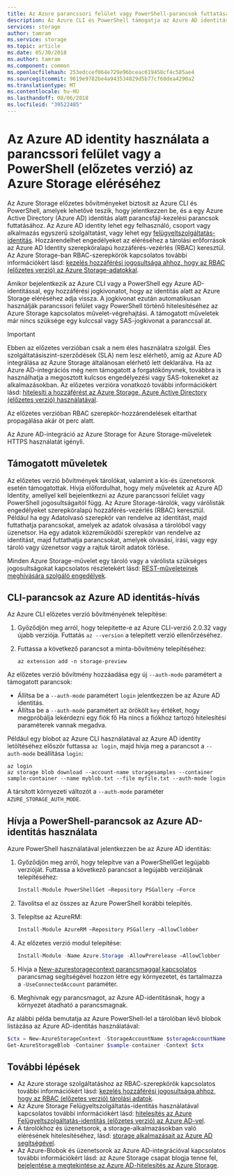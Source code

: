 ```yaml
---
title: Az Azure parancssori felület vagy PowerShell-parancsok futtatásával alatt egy Azure AD identity eléréséhez az Azure Storage (előzetes verzió) |} A Microsoft Docs
description: Az Azure CLI és PowerShell támogatja az Azure AD identitás-parancsok futtatásához az Azure Storage-tárolók és a várólisták és az adataik bejelentkezik. Egy hozzáférési jogkivonatot a munkamenet számára megadott, és a hívó műveletek engedélyezése. Engedélyek az Azure AD identity rendelt szerepkör függenek.
services: storage
author: tamram
ms.service: storage
ms.topic: article
ms.date: 05/30/2018
ms.author: tamram
ms.component: common
ms.openlocfilehash: 253edccef064e729e96bceac619458cf4c585ae4
ms.sourcegitcommit: 9819e9782be4a943534829d5b77cf60dea4290a2
ms.translationtype: MT
ms.contentlocale: hu-HU
ms.lasthandoff: 08/06/2018
ms.locfileid: "39522485"
---
```

# <a name="use-an-azure-ad-identity-to-access-azure-storage-with-cli-or-powershell-preview"></a>Az Azure AD identity használata a parancssori felület vagy a PowerShell (előzetes verzió) az Azure Storage eléréséhez

Az Azure Storage előzetes bővítményeket biztosít az Azure CLI és PowerShell, amelyek lehetővé teszik, hogy jelentkezzen be, és a egy Azure Active Directory (Azure AD) identitás alatt parancsfájl-kezelési parancsok futtatásához. Az Azure AD identity lehet egy felhasználó, csoport vagy alkalmazás egyszerű szolgáltatást, vagy lehet egy [felügyeltszolgáltatás-identitás](../../active-directory/managed-service-identity/overview.md). Hozzárendelhet engedélyeket az eléréséhez a tárolási erőforrások az Azure AD Identity szerepköralapú hozzáférés-vezérlés (RBAC) keresztül. Az Azure Storage-ban RBAC-szerepkörök kapcsolatos további információkért lásd: [kezelés hozzáférési jogosultsága ahhoz, hogy az RBAC (előzetes verzió) az Azure Storage-adatokkal](storage-auth-aad-rbac.md).

Amikor bejelentkezik az Azure CLI vagy a PowerShell egy Azure AD-identitással, egy hozzáférési jogkivonatot, hogy az identitás alatt az Azure Storage eléréséhez adja vissza. A jogkivonat ezután automatikusan használják parancssori felület vagy PowerShell történő hitelesítéséhez az Azure Storage kapcsolatos művelet-végrehajtási. A támogatott műveletek már nincs szüksége egy kulccsal vagy SAS-jogkivonat a paranccsal át.

> [!IMPORTANT]
> Ebben az előzetes verzióban csak a nem éles használatra szolgál. Éles szolgáltatásiszint-szerződések (SLA) nem lesz elérhető, amíg az Azure AD integrálása az Azure Storage általánosan elérhető lett deklarálva. Ha az Azure AD-integrációs még nem támogatott a forgatókönyvnek, továbbra is használhatja a megosztott kulcsos engedélyezési vagy SAS-tokeneket az alkalmazásokban. Az előzetes verzióra vonatkozó további információkért lásd: [hitelesíti a hozzáférést az Azure Storage, Azure Active Directory (előzetes verzió) használatával](storage-auth-aad.md).
>
> Az előzetes verzióban RBAC szerepkör-hozzárendelések eltarthat propagálása akár öt perc alatt.
>
> Az Azure AD-integráció az Azure Storage for Azure Storage-műveletek HTTPS használatát igényli.

## <a name="supported-operations"></a>Támogatott műveletek

Az előzetes verzió bővítmények tárolókat, valamint a kis-és üzenetsorok esetén támogatottak. Hívja előfordulhat, hogy mely műveletek az Azure AD Identity, amellyel kell bejelentkezni az Azure parancssori felület vagy PowerShell jogosultságaitól függ. Az Azure Storage-tárolók, vagy várólisták engedélyeket szerepköralapú hozzáférés-vezérlés (RBAC) keresztül. Például ha egy Adatolvasó szerepkör van rendelve az identitást, majd futtathatja parancsokat, amelyek az adatok olvasása a tárolóból vagy üzenetsor. Ha egy adatok közreműködői szerepkör van rendelve az identitást, majd futtathatja parancsokat, amelyek olvasási, írási, vagy egy tároló vagy üzenetsor vagy a rajtuk tárolt adatok törlése. 

Minden Azure Storage-művelet egy tároló vagy a várólista szükséges jogosultságokat kapcsolatos részletekért lásd: [REST-műveleteinek meghívására szolgáló engedélyek](https://docs.microsoft.com/rest/api/storageservices/authenticate-with-azure-active-directory#permissions-for-calling-rest-operations).  

## <a name="call-cli-commands-with-an-azure-ad-identity"></a>CLI-parancsok az Azure AD identitás-hívás

Az Azure CLI előzetes verzió bővítményének telepítése:

1. Győződjön meg arról, hogy telepítette-e az Azure CLI-verzió 2.0.32 vagy újabb verziója. Futtatás `az --version` a telepített verzió ellenőrzéséhez.
2. Futtassa a következő parancsot a minta-bővítmény telepítéséhez: 

    ```azurecli
    az extension add -n storage-preview
    ```

Az előzetes verzió bővítmény hozzáadása egy új `--auth-mode` paramétert a támogatott parancsok:

- Állítsa be a `--auth-mode` paramétert `login` jelentkezzen be az Azure AD identitás.
- Állítsa be a `--auth-mode` paramétert az örökölt `key` értéket, hogy megpróbálja lekérdezni egy fiók fő Ha nincs a fiókhoz tartozó hitelesítési paraméterek vannak megadva. 

Például egy blobot az Azure CLI használatával az Azure AD identity letöltéséhez először futtassa `az login`, majd hívja meg a parancsot a `--auth-mode` beállítása `login`:

```azurecli
az login
az storage blob download --account-name storagesamples --container sample-container --name myblob.txt --file myfile.txt --auth-mode login 
```

A társított környezeti változót a `--auth-mode` paraméter `AZURE_STORAGE_AUTH_MODE`.

## <a name="call-powershell-commands-with-an-azure-ad-identity"></a>Hívja a PowerShell-parancsok az Azure AD-identitás használata

Azure PowerShell használatával jelentkezzen be az Azure AD identitás:

1. Győződjön meg arról, hogy telepítve van a PowerShellGet legújabb verzióját. Futtassa a következő parancsot a legújabb verziójának telepítéséhez:
 
    ```powershell
    Install-Module PowerShellGet –Repository PSGallery –Force
    ```

2. Távolítsa el az összes az Azure PowerShell korábbi telepítés.
3. Telepítse az AzureRM:

    ```powershell
    Install-Module AzureRM –Repository PSGallery –AllowClobber
    ```

4. Az előzetes verzió modul telepítése:

    ```powershell
    Install-Module -Name Azure.Storage -AllowPrerelease –AllowClobber 
    ```

5. Hívja a [New-azurestoragecontext parancsmaggal kapcsolatos](https://docs.microsoft.com/powershell/module/azure.storage/new-azurestoragecontext) parancsmag segítségével hozzon létre egy környezetet, és tartalmazza a `-UseConnectedAccount` paraméter. 
6. Meghívnak egy parancsmagot, az Azure AD-identitásnak, hogy a környezet átadható a parancsmagnak.

Az alábbi példa bemutatja az Azure PowerShell-lel a tárolóban lévő blobok listázása az Azure AD-identitás használatával: 

```powershell
$ctx = New-AzureStorageContext -StorageAccountName $storageAccountName -UseConnectedAccount 
Get-AzureStorageBlob -Container $sample-container -Context $ctx 
```

## <a name="next-steps"></a>További lépések

- Az Azure storage szolgáltatáshoz az RBAC-szerepkörök kapcsolatos további információkért lásd: [kezelés hozzáférési jogosultsága ahhoz, hogy az RBAC (előzetes verzió) tárolási adatok](storage-auth-aad-rbac.md).
- Az Azure Storage Felügyeltszolgáltatás-identitás használatával kapcsolatos további információkért lásd: [hitelesítés az Azure Felügyeltszolgáltatás-identitás (előzetes verzió) az Azure AD-vel](storage-auth-aad-msi.md).
- A tárolókhoz és üzenetsorok, a storage-alkalmazásokban való elérésének hitelesítéséhez, lásd: [storage alkalmazásait az Azure AD segítségével](storage-auth-aad-app.md).
- Az Azure-Blobok és üzenetsorok az Azure AD-integrációval kapcsolatos további információkért lásd: az Azure Storage csapat blogja tenne fel, [bejelentése a megtekintése az Azure AD-hitelesítés az Azure Storage](https://azure.microsoft.com/blog/announcing-the-preview-of-aad-authentication-for-storage/).

